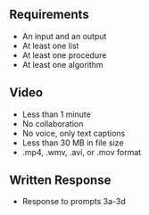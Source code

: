 ## Requirements

* An input and an output
* At least one list
* At least one procedure
* At least one algorithm

## Video

* Less than 1 minute
* No collaboration
* No voice, only text captions
* Less than 30 MB in file size
* .mp4, .wmv, .avi, or .mov format

## Written Response

* Response to prompts 3a-3d
